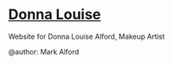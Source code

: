 # [Donna Louise](https://donnalouisemua.com)

Website for Donna Louise Alford, Makeup Artist

@author: Mark Alford